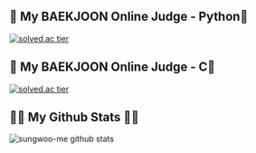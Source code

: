 
## 👯 My BAEKJOON Online Judge - Python👯
[![solved.ac tier](http://mazassumnida.wtf/api/v2/generate_badge?boj=sungwoo-me)](https://solved.ac/awhtjddn1/)

## 👯 My BAEKJOON Online Judge - C👯
[![solved.ac tier](http://mazassumnida.wtf/api/v2/generate_badge?boj=sungwoo-me)](https://solved.ac/awhtjddn1/)

## 👩‍💻 My Github Stats 👩‍💻
![sungwoo-me github stats](https://github-readme-stats.vercel.app/api?username=sungwoo-me&show_icons=true)




<!--
**sungwoo-me/sungwoo-me** is a ✨ _special_ ✨ repository because its `README.md` (this file) appears on your GitHub profile.

Here are some ideas to get you started:

- 🔭 I’m currently working on ...
- 🌱 I’m currently learning ...
- 👯 I’m looking to collaborate on ...
- 🤔 I’m looking for help with ...
- 💬 Ask me about ...
- 📫 How to reach me: ...
- 😄 Pronouns: ...
- ⚡ Fun fact: ...
-->
